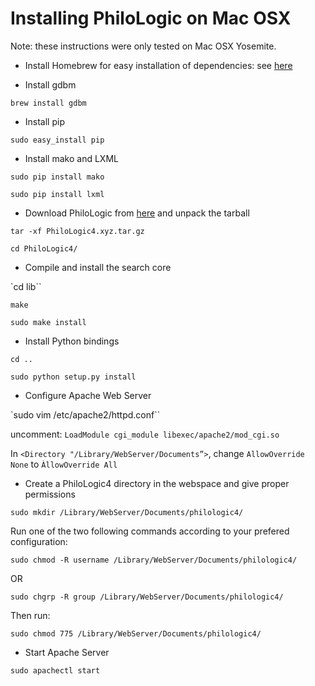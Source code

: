 Installing PhiloLogic on Mac OSX
================================

Note: these instructions were only tested on Mac OSX Yosemite.

* Install Homebrew for easy installation of dependencies: see <a href="http://brew.sh/">here</a>


* Install gdbm

 `brew install gdbm`


* Install pip

 `sudo easy_install pip`


* Install mako and LXML

 `sudo pip install mako`

 `sudo pip install lxml`


* Download PhiloLogic from [here](releases/) and unpack the tarball

 `tar -xf PhiloLogic4.xyz.tar.gz`

 `cd PhiloLogic4/`


* Compile and install the search core

 `cd lib``

 `make`

 `sudo make install`


* Install Python bindings

 `cd ..`

 `sudo python setup.py install`


* Configure Apache Web Server

 `sudo vim /etc/apache2/httpd.conf``

 uncomment: `LoadModule cgi_module libexec/apache2/mod_cgi.so`

 In `<Directory "/Library/WebServer/Documents”>`, change `AllowOverride None` to `ÀllowOverride All`


* Create a PhiloLogic4 directory in the webspace and give proper permissions

 `sudo mkdir /Library/WebServer/Documents/philologic4/`

 Run one of the two following commands according to your prefered configuration:

 `sudo chmod -R username /Library/WebServer/Documents/philologic4/`

 OR

 `sudo chgrp -R group /Library/WebServer/Documents/philologic4/`

 Then run:

 `sudo chmod 775 /Library/WebServer/Documents/philologic4/`


* Start Apache Server

 `sudo apachectl start`
